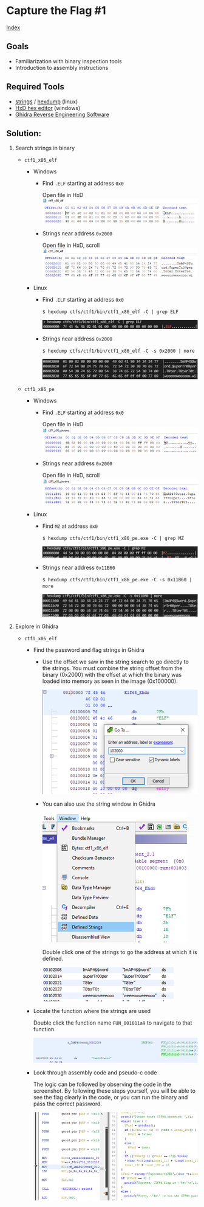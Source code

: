 # Capture the Flag #1

[Index](../../README.md)

## Goals
- Familiarization with binary inspection tools
- Introduction to assembly instructions

## Required Tools
- [strings](https://linux.die.net/man/1/strings) / [hexdump](https://linux.die.net/man/1/hexdump) (linux)
- [HxD hex editor](https://mh-nexus.de/en/hxd/) (windows)
- [Ghidra Reverse Engineering Software](https://ghidra-sre.org/)

## Solution:
1. Search strings in binary
    - `ctf1_x86_elf`
        - Windows
            - Find `.ELF` starting at address `0x0`

                Open file in HxD
                ![header](readme_files/x86_elf_hxd_header.png)

            - Strings near address `0x2000`

                Open file in HxD, scroll
                ![strings](readme_files/x86_elf_hxd_strings.png)
        - Linux 
            - Find `.ELF` starting at address `0x0`

                `$ hexdump ctfs/ctf1/bin/ctf1_x86_elf -C | grep ELF`

                ![header](readme_files/x86_elf_hexdump.png)

            - Strings near address `0x2000`

                `$ hexdump ctfs/ctf1/bin/ctf1_x86_elf -C -s 0x2000 | more`

                ![strings](readme_files/x86_elf_strings.png)

    - `ctf1_x86_pe`
        - Windows
            - Find `.ELF` starting at address `0x0`

                Open file in HxD
                ![header](readme_files/x86_pe_hxd_header.png)

            - Strings near address `0x2000`

                Open file in HxD, scroll
                ![strings](readme_files/x86_pe_hxd_strings.png)
        - Linux 
            - Find `MZ` at address `0x0`

                `$ hexdump ctfs/ctf1/bin/ctf1_x86_pe.exe -C | grep MZ`

                ![hexdump](readme_files/x86_pe_hexdump.png)

            - Strings near address `0x11B60`

                `$ hexdump ctfs/ctf1/bin/ctf1_x86_pe.exe -C -s 0x11B60 | more`

                ![strings](readme_files/x86_pe_strings.png)

1. Explore in Ghidra
    - `ctf1_x86_elf`
        - Find the password and flag strings in Ghidra
            - Use the offset we saw in the string search to go directly to the strings. You must combine the string offset from the binary (0x2000) with the offset at which the binary was loaded into memory as seen in the image (0x100000).

                ![ghidra goto](readme_files/x86_elf_ghidra_goto.png)

            - You can also use the string window in Ghidra

                ![open strings window](readme_files/x86_elf_ghidra_open_strings_window.png)

                Double click one of the strings to go the address at which it is defined.
                
                ![open strings window](readme_files/x86_elf_ghidra_strings_window.png)

        - Locate the function where the strings are used

            Double click the function name `FUN_001011a9` to navigate to that function.

            ![string references](readme_files/x86_elf_ghidra_string_xrefs.png)

        - Look through assembly code and pseudo-c code 

            The logic can be followed by observing the code in the screenshot. By following these steps yourself, you will be able to see the flag clearly in the code, or you can run the binary and pass the correct password.

            ![string references](readme_files/x86_elf_ghidra_function.png)


